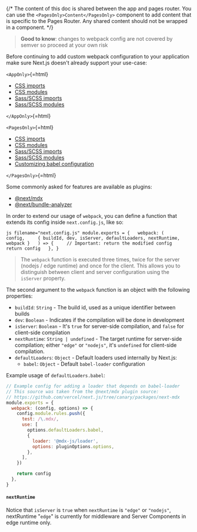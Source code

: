 {/\* The content of this doc is shared between the app and pages router.
You can use the `<PagesOnly>Content</PagesOnly>` component to add
content that is specific to the Pages Router. Any shared content should
not be wrapped in a component. \*/}

> **Good to know**: changes to webpack config are not covered by semver
> so proceed at your own risk

Before continuing to add custom webpack configuration to your
application make sure Next.js doesn't already support your use-case:

`<AppOnly>`{=html}

-   [CSS imports](/docs/app/building-your-application/styling)
-   [CSS
    modules](/docs/app/building-your-application/styling/css-modules)
-   [Sass/SCSS
    imports](/docs/app/building-your-application/styling/sass)
-   [Sass/SCSS
    modules](/docs/app/building-your-application/styling/sass)

`</AppOnly>`{=html}

`<PagesOnly>`{=html}

-   [CSS imports](/docs/pages/building-your-application/styling)
-   [CSS
    modules](/docs/pages/building-your-application/styling/css-modules)
-   [Sass/SCSS
    imports](/docs/pages/building-your-application/styling/sass)
-   [Sass/SCSS
    modules](/docs/pages/building-your-application/styling/sass)
-   [Customizing babel
    configuration](/docs/pages/building-your-application/configuring/babel)

`</PagesOnly>`{=html}

Some commonly asked for features are available as plugins:

-   [@next/mdx](https://github.com/vercel/next.js/tree/canary/packages/next-mdx)
-   [@next/bundle-analyzer](https://github.com/vercel/next.js/tree/canary/packages/next-bundle-analyzer)

In order to extend our usage of `webpack`, you can define a function
that extends its config inside `next.config.js`, like so:

`js filename="next.config.js" module.exports = {   webpack: (     config,     { buildId, dev, isServer, defaultLoaders, nextRuntime, webpack }   ) => {     // Important: return the modified config     return config   }, }`

> The `webpack` function is executed three times, twice for the server
> (nodejs / edge runtime) and once for the client. This allows you to
> distinguish between client and server configuration using the
> `isServer` property.

The second argument to the `webpack` function is an object with the
following properties:

-   `buildId`: `String` - The build id, used as a unique identifier
    between builds
-   `dev`: `Boolean` - Indicates if the compilation will be done in
    development
-   `isServer`: `Boolean` - It's `true` for server-side compilation, and
    `false` for client-side compilation
-   `nextRuntime`: `String | undefined` - The target runtime for
    server-side compilation; either `"edge"` or `"nodejs"`, it's
    `undefined` for client-side compilation.
-   `defaultLoaders`: `Object` - Default loaders used internally by
    Next.js:
    -   `babel`: `Object` - Default `babel-loader` configuration

Example usage of `defaultLoaders.babel`:

``` js
// Example config for adding a loader that depends on babel-loader
// This source was taken from the @next/mdx plugin source:
// https://github.com/vercel/next.js/tree/canary/packages/next-mdx
module.exports = {
  webpack: (config, options) => {
    config.module.rules.push({
      test: /\.mdx/,
      use: [
        options.defaultLoaders.babel,
        {
          loader: '@mdx-js/loader',
          options: pluginOptions.options,
        },
      ],
    })

    return config
  },
}
```

#### `nextRuntime`

Notice that `isServer` is `true` when `nextRuntime` is `"edge"` or
`"nodejs"`, nextRuntime "`edge`" is currently for middleware and Server
Components in edge runtime only.
